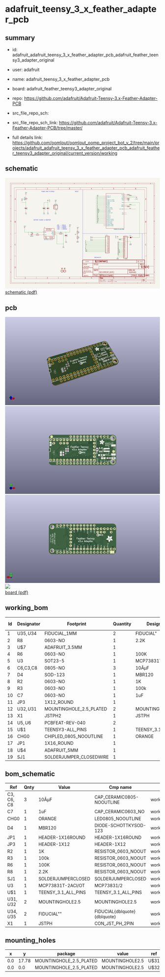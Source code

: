 # adafruit_teensy_3_x_feather_adapter_pcb
 
## summary 
* id: adafruit_adafruit_teensy_3_x_feather_adapter_pcb_adafruit_feather_teensy3_adapter_original
* user: adafruit
* name: adafruit_teensy_3_x_feather_adapter_pcb
* board: adafruit_feather_teensy3_adapter_original
* repo: https://github.com/adafruit/Adafruit-Teensy-3.x-Feather-Adapter-PCB



* src_file_repo_sch: 
* src_file_repo_sch_link: https://github.com/adafruit/Adafruit-Teensy-3.x-Feather-Adapter-PCB/tree/master/
* full details link: https://github.com/oomlout/oomlout_oomp_project_bot_v_2/tree/main/projects/adafruit_adafruit_teensy_3_x_feather_adapter_pcb_adafruit_feather_teensy3_adapter_original/current_version/working  

## schematic  
![](working_schematic_600.png)  
[schematic (pdf)](working_schematic.pdf) 






















## pcb  
![](working_3d_600.png) 
![](working_3d_front_600.png)  
![](working_3d_back_600.png)  
![](working_600.png)  
[board (pdf)](working.pdf)  

## working_bom
| Id | Designator | Footprint | Quantity | Designation | Supplier and ref |  | None | 
| --- | --- | --- | --- | --- | --- | --- | --- | 
| 1 | U$35,U$34 | FIDUCIAL_1MM | 2 | FIDUCIAL" |  |  | [''] | 
| 2 | R8 | 0603-NO | 1 | 2.2K |  |  | [''] | 
| 3 | U$7 | ADAFRUIT_3.5MM | 1 |  |  |  | [''] | 
| 4 | R6 | 0603-NO | 1 | 100K |  |  | [''] | 
| 5 | U3 | SOT23-5 | 1 | MCP73831T-2ACI/OT |  |  | [''] | 
| 6 | C6,C3,C8 | 0805-NO | 3 | 10ÂµF |  |  | [''] | 
| 7 | D4 | SOD-123 | 1 | MBR120 |  |  | [''] | 
| 8 | R2 | 0603-NO | 1 | 1K |  |  | [''] | 
| 9 | R3 | 0603-NO | 1 | 100k |  |  | [''] | 
| 10 | C7 | 0603-NO | 1 | 1uF |  |  | [''] | 
| 11 | JP3 | 1X12_ROUND | 1 |  |  |  | [''] | 
| 12 | U$32,U$31 | MOUNTINGHOLE_2.5_PLATED | 2 | MOUNTINGHOLE2.5 |  |  | [''] | 
| 13 | X1 | JSTPH2 | 1 | JSTPH |  |  | [''] | 
| 14 | U$5,U$6 | PCBFEAT-REV-040 | 2 |  |  |  | [''] | 
| 15 | U$1 | TEENSY3-ALL_PINS | 1 | TEENSY_3.1_ALL_PINS |  |  | [''] | 
| 16 | CHG0 | CHIPLED_0805_NOOUTLINE | 1 | ORANGE |  |  | [''] | 
| 17 | JP1 | 1X16_ROUND | 1 |  |  |  | [''] | 
| 18 | U$4 | ADAFRUIT_5MM | 1 |  |  |  | [''] | 
| 19 | SJ1 | SOLDERJUMPER_CLOSEDWIRE | 1 |  |  |  | [''] | 


## bom_schematic
| Ref | Qnty | Value | Cmp name | Footprint | Description | Vendor | DNP | 
| --- | --- | --- | --- | --- | --- | --- | --- | 
| C3, C6, C8 | 3 | 10ÂµF | CAP_CERAMIC0805-NOOUTLINE | working:0805-NO |  |  |  | 
| C7 | 1 | 1uF | CAP_CERAMIC0603_NO | working:0603-NO |  |  |  | 
| CHG0 | 1 | ORANGE | LED0805_NOOUTLINE | working:CHIPLED_0805_NOOUTLINE |  |  |  | 
| D4 | 1 | MBR120 | DIODE-SCHOTTKYSOD-123 | working:SOD-123 |  |  |  | 
| JP1 | 1 | HEADER-1X16ROUND | HEADER-1X16ROUND | working:1X16_ROUND |  |  |  | 
| JP3 | 1 | HEADER-1X12 | HEADER-1X12 | working:1X12_ROUND |  |  |  | 
| R2 | 1 | 1K | RESISTOR_0603_NOOUT | working:0603-NO |  |  |  | 
| R3 | 1 | 100k | RESISTOR_0603_NOOUT | working:0603-NO |  |  |  | 
| R6 | 1 | 100K | RESISTOR_0603_NOOUT | working:0603-NO |  |  |  | 
| R8 | 1 | 2.2K | RESISTOR_0603_NOOUT | working:0603-NO |  |  |  | 
| SJ1 | 1 | SOLDERJUMPERCLOSED | SOLDERJUMPERCLOSED | working:SOLDERJUMPER_CLOSEDWIRE |  |  |  | 
| U3 | 1 | MCP73831T-2ACI/OT | MCP73831/2 | working:SOT23-5 |  |  |  | 
| U$1 | 1 | TEENSY_3.1_ALL_PINS | TEENSY_3.1_ALL_PINS | working:TEENSY3-ALL_PINS |  |  |  | 
| U$31, U$32 | 2 | MOUNTINGHOLE2.5 | MOUNTINGHOLE2.5 | working:MOUNTINGHOLE_2.5_PLATED |  |  |  | 
| U$34, U$35 | 2 | FIDUCIAL"" | FIDUCIAL{dblquote}{dblquote} | working:FIDUCIAL_1MM |  |  |  | 
| X1 | 1 | JSTPH | CON_JST_PH_2PIN | working:JSTPH2 |  |  |  | 


## mounting_holes
| x | y | package | value | ref | size | 
| --- | --- | --- | --- | --- | --- | 
| 0.0 | 17.78 | MOUNTINGHOLE_2.5_PLATED | MOUNTINGHOLE2.5 | U$31 | m3 | 
| 0.0 | 0.0 | MOUNTINGHOLE_2.5_PLATED | MOUNTINGHOLE2.5 | U$32 | m3 | 


